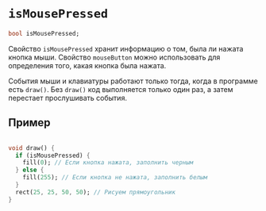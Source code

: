 # `isMousePressed`

```dart
bool isMousePressed;
```

Свойство `isMousePressed` хранит информацию о том, была ли нажата кнопка мыши. Свойство `mouseButton` можно использовать для определения того, какая кнопка была нажата.

События мыши и клавиатуры работают только тогда, когда в программе есть `draw()`. Без `draw()` код выполняется только один раз, а затем перестает прослушивать события.

## Пример

```dart

void draw() {
  if (isMousePressed) {
    fill(0); // Если кнопка нажата, заполнить черным
  } else {
    fill(255); // Если кнопка не нажата, заполнить белым
  }
  rect(25, 25, 50, 50); // Рисуем прямоугольник
}
```
